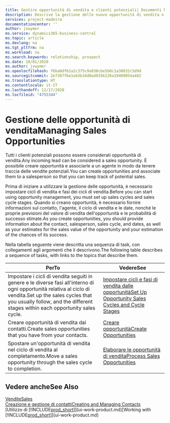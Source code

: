 ```yaml
---
title: Gestire opportunità di vendita e clienti potenziali| Documenti Microsoft
description: Descrive la gestione delle nuove opportunità di vendita o dei clienti potenziali in Business Central e l'associazione dell'opportunità con un agente per tenere traccia delle vendite potenziali.
services: project-madeira
documentationcenter: ''
author: jswymer
ms.service: dynamics365-business-central
ms.topic: article
ms.devlang: na
ms.tgt_pltfrm: na
ms.workload: na
ms.search.keywords: relationship, prospect
ms.date: 10/01/2020
ms.author: jswymer
ms.openlocfilehash: f6ba8df61a2c375c9a938cbe5b0c1a30032c5d9d
ms.sourcegitcommit: 2e7307fbe1eb3b34d0ad9356226a19409054a402
ms.translationtype: HT
ms.contentlocale: it-IT
ms.lasthandoff: 12/17/2020
ms.locfileid: "4755344"
---
```

# <a name="managing-sales-opportunities"></a><span data-ttu-id="3fc96-103">Gestione delle opportunità di vendita</span><span class="sxs-lookup"><span data-stu-id="3fc96-103">Managing Sales Opportunities</span></span>
<span data-ttu-id="3fc96-104">Tutti i clienti potenziali possono essere considerati opportunità di vendita.</span><span class="sxs-lookup"><span data-stu-id="3fc96-104">Any incoming lead can be considered a sales opportunity.</span></span> <span data-ttu-id="3fc96-105">È possibile creare opportunità e associarle a un agente in modo da tenere traccia delle vendite potenziali.</span><span class="sxs-lookup"><span data-stu-id="3fc96-105">You can create opportunities and associate them to a salesperson so that you can keep track of potential sales.</span></span>

<span data-ttu-id="3fc96-106">Prima di iniziare a utilizzare la gestione delle opportunità, è necessario impostare cicli di vendita e fasi dei cicli di vendita.</span><span class="sxs-lookup"><span data-stu-id="3fc96-106">Before you can start using opportunity management, you must set up sales cycles and sales cycle stages.</span></span> <span data-ttu-id="3fc96-107">Quando si creano opportunità, è necessario fornire informazioni sul contatto, l'agente, il ciclo di vendita e le date, nonché le proprie previsioni del valore di vendita dell'opportunità e le probabilità di successo stimate.</span><span class="sxs-lookup"><span data-stu-id="3fc96-107">As you create opportunities, you should provide information about the contact, salesperson, sales cycle, and dates, as well as your estimates for the sales value of the opportunity and your estimation of the chances of its success.</span></span>

<span data-ttu-id="3fc96-108">Nella tabella seguente viene descritta una sequenza di task, con collegamenti agli argomenti che li descrivono.</span><span class="sxs-lookup"><span data-stu-id="3fc96-108">The following table describes a sequence of tasks, with links to the topics that describe them.</span></span>

| <span data-ttu-id="3fc96-109">Per</span><span class="sxs-lookup"><span data-stu-id="3fc96-109">To</span></span> | <span data-ttu-id="3fc96-110">Vedere</span><span class="sxs-lookup"><span data-stu-id="3fc96-110">See</span></span> |
| --- | --- |
| <span data-ttu-id="3fc96-111">Impostare i cicli di vendita seguiti in genere e le diverse fasi all'interno di ogni opportunità relativa al ciclo di vendita.</span><span class="sxs-lookup"><span data-stu-id="3fc96-111">Set up the sales cycles that you usually follow, and the different stages within each opportunity sales cycle.</span></span> |[<span data-ttu-id="3fc96-112">Impostare cicli e fasi di vendita dalle opportunità</span><span class="sxs-lookup"><span data-stu-id="3fc96-112">Set Up Opportunity Sales Cycles and Cycle Stages</span></span>](marketing-how-setup-opportunity-sales-cycles-stages.md) |
| <span data-ttu-id="3fc96-113">Creare opportunità di vendita dai contatti.</span><span class="sxs-lookup"><span data-stu-id="3fc96-113">Create sales opportunities that you have from your contacts.</span></span> |[<span data-ttu-id="3fc96-114">Creare opportunità</span><span class="sxs-lookup"><span data-stu-id="3fc96-114">Create Opportunities</span></span>](marketing-how-create-opportunities.md) |
| <span data-ttu-id="3fc96-115">Spostare un'opportunità di vendita nel ciclo di vendita al completamento.</span><span class="sxs-lookup"><span data-stu-id="3fc96-115">Move a sales opportunity through the sales cycle to completion.</span></span> |[<span data-ttu-id="3fc96-116">Elaborare le opportunità di vendita</span><span class="sxs-lookup"><span data-stu-id="3fc96-116">Process Sales Opportunities</span></span>](marketing-processing-sales-opportunities.md) |

## <a name="see-also"></a><span data-ttu-id="3fc96-117">Vedere anche</span><span class="sxs-lookup"><span data-stu-id="3fc96-117">See Also</span></span>
[<span data-ttu-id="3fc96-118">Vendite</span><span class="sxs-lookup"><span data-stu-id="3fc96-118">Sales</span></span>](sales-manage-sales.md)  
[<span data-ttu-id="3fc96-119">Creazione e gestione di contatti</span><span class="sxs-lookup"><span data-stu-id="3fc96-119">Creating and Managing Contacts</span></span>](marketing-contacts.md)  
<span data-ttu-id="3fc96-120">[Utilizzo di [!INCLUDE[prod_short](includes/prod_short.md)]](ui-work-product.md)</span><span class="sxs-lookup"><span data-stu-id="3fc96-120">[Working with [!INCLUDE[prod_short](includes/prod_short.md)]](ui-work-product.md)</span></span>
